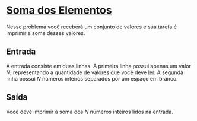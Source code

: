 # [Soma dos Elementos](https://neps.academy/br/exercise/159)

Nesse problema você receberá um conjunto de valores e sua tarefa é imprimir a soma desses valores.

## Entrada
A entrada consiste em duas linhas. A primeira linha possui apenas um valor *N*, representando a quantidade de valores que você deve ler. A segunda linha possui *N* números inteiros separados por um espaço em branco.

## Saída
Você deve imprimir a soma dos *N* números inteiros lidos na entrada.
